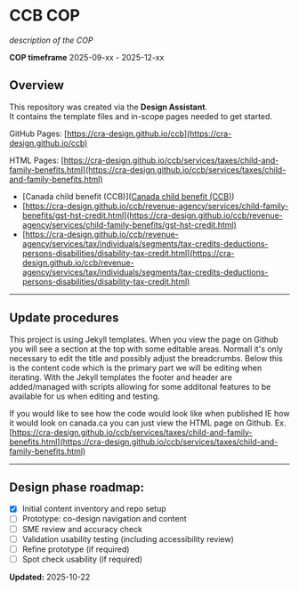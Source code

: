 # CCB COP

*description of the COP*

**COP timeframe** 2025-09-xx - 2025-12-xx

## Overview

This repository was created via the **Design Assistant**.  
It contains the template files and in-scope pages needed to get started.

GitHub Pages: [https://cra-design.github.io/ccb](https://cra-design.github.io/ccb)

HTML Pages: [https://cra-design.github.io/ccb/services/taxes/child-and-family-benefits.html](https://cra-design.github.io/ccb/services/taxes/child-and-family-benefits.html)

- [Canada child benefit (CCB)]([Canada child benefit (CCB)](https://cra-design.github.io/ccb/revenue-agency/services/child-family-benefits/canada-child-benefit-overview.html))
- [https://cra-design.github.io/ccb/revenue-agency/services/child-family-benefits/gst-hst-credit.html](https://cra-design.github.io/ccb/revenue-agency/services/child-family-benefits/gst-hst-credit.html)
- [https://cra-design.github.io/ccb/revenue-agency/services/tax/individuals/segments/tax-credits-deductions-persons-disabilities/disability-tax-credit.html](https://cra-design.github.io/ccb/revenue-agency/services/tax/individuals/segments/tax-credits-deductions-persons-disabilities/disability-tax-credit.html)

---
## Update procedures

This project is using Jekyll templates. When you view the page on Github you will see a section at the top with some editable areas. Normall it's only necessary to edit the title and possibly adjust the breadcrumbs. Below this is the content code which is the primary part we will be editing when iterating. With the Jekyll templates the footer and header are added/managed with scripts allowing for some additonal features to be available for us when editing and testing.

If you would like to see how the code would look like when published IE how it would look on canada.ca you can just view the HTML page on Github.
Ex. [https://cra-design.github.io/ccb/services/taxes/child-and-family-benefits.html](https://cra-design.github.io/ccb/services/taxes/child-and-family-benefits.html)

---
## Design phase roadmap:

- [x] Initial content inventory and repo setup
- [ ] Prototype: co-design navigation and content
- [ ] SME review and accuracy check
- [ ] Validation usability testing (including accessibility review)
- [ ] Refine prototype (if required)
- [ ] Spot check usability (if required)

**Updated:**  2025-10-22
